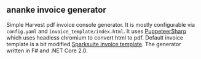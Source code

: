 ## ananke invoice generator

Simple Harvest pdf invoice console generator. It is mostly configurable via `config.yaml` and `invoice_template/index.html`. It uses [PuppeteerSharp](https://github.com/kblok/puppeteer-sharp) which uses headless chromium to convert html to pdf. Default invoice template is a bit modified [Sparksuite invoice template](https://github.com/sparksuite/simple-html-invoice-template). The generator written in F# and .NET Core 2.0.
